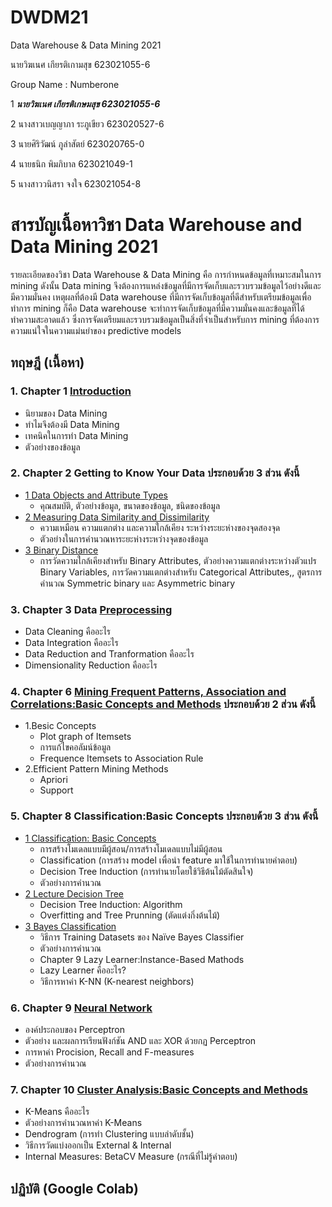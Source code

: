 # DWDM21
Data Warehouse &amp; Data Mining 2021

นายวิฆเนศ เกียรติเกามสุข 623021055-6

Group Name : Numberone

1 **_นายวิฆเนศ เกียรติเกษมสุข 623021055-6_**

2 นางสาวเบญญาภา ระภูเขียว 623020527-6

3 นายศิริวัฒน์ ภูลำสัตย์ 623020765-0

4 นายธนิก พิมภิบาล 623021049-1

5 นางสาววนิสรา จงใจ 623021054-8

# สารบัญเนื้อหาวิชา Data Warehouse and Data Mining 2021

รายละเอียดของวิชา Data Warehouse & Data Mining คือ การกำหนดข้อมูลที่เหมาะสมในการ mining ดังนั้น Data mining จึงต้องการแหล่งข้อมูลที่มีการจัดเก็บและรวบรวมข้อมูลไว้อย่างดีและมีความมั่นคง เหตุผลที่ต้องมี Data warehouse ที่มีการจัดเก็บข้อมูลที่ดีสำหรับเตรียมข้อมูลเพื่อทำการ mining ก็คือ Data warehouse จะทำการจัดเก็บข้อมูลที่มีความมั่นคงและข้อมูลที่ได้ทำความสะอาดแล้ว ซึ่งการจัดเตรียมและรวบรวมข้อมูลเป็นสิ่งที่จำเป็นสำหรับการ mining ที่ต้องการความแน่ใจในความแม่นยำของ predictive models

## ทฤษฎี (เนื้อหา)

### 1. Chapter 1 [Introduction](https://github.com/Wikanes-k/DWDM21/blob/main/HW1.pdf)
* นิยามของ Data Mining
* ทำไมจึงต้องมี Data Mining
* เทคนิคในการทำ Data Mining
* ตัวอย่างของข้อมูล

### 2. Chapter 2 Getting to Know Your Data ประกอบด้วย 3 ส่วน ดังนี้
* [1 Data Objects and Attribute Types](https://github.com/Wikanes-k/DWDM21/blob/main/HW2.1.pdf)  
  * คุณสมบัติ, ตัวอย่างข้อมูล, ขนาดของข้อมูล, ชนิดของข้อมูล
* [2 Measuring Data Similarity and Dissimilarity](https://github.com/Wikanes-k/DWDM21/blob/main/Chapter%202.2.pdf)
  * ความเหมือน ความแตกต่าง และความใกล้เคียง ระหว่างระยะห่างของจุดสองจุด
  * ตัวอย่างในการคำนวณหาระยะห่างระหว่างจุดของข้อมูล
* [3 Binary Distance](https://github.com/Wikanes-k/DWDM21/blob/main/Chapter%202.3.pdf)
  * การวัดความใกล้เคียงสำหรับ Binary Attributes, ตัวอย่างความแตกต่างระหว่างตัวแปร Binary Variables, การวัดความแตกต่างสำหรับ Categorical Attributes,, สูตรการคำนวณ Symmetric binary และ Asymmetric binary

### 3. Chapter 3 Data [Preprocessing](https://github.com/Wikanes-k/DWDM21/blob/main/Chapter3%20Data%20Preprocessing%20.pdf)
* Data Cleaning คืออะไร
* Data Integration คืออะไร
* Data Reduction and Tranformation คืออะไร
* Dimensionality Reduction คืออะไร

### 4. Chapter 6 [Mining Frequent Patterns, Association and Correlations:Basic Concepts and Methods](https://github.com/Wikanes-k/DWDM21/blob/main/Chapter%206.pdf) ประกอบด้วย 2 ส่วน ดังนี้
* 1.Besic Concepts 
  * Plot graph of Itemsets
  * การแก้ไขคอลัมน์ข้อมูล
  * Frequence Itemsets to Association Rule
* 2.Efficient Pattern Mining Methods
  * Apriori
  * Support

### 5. Chapter 8 Classification:Basic Concepts ประกอบด้วย 3 ส่วน ดังนี้
* [1 Classification: Basic Concepts](https://github.com/Wikanes-k/DWDM21/blob/main/Chapter%208.1.pdf)
  * การสร้างโมเดลแบบมีผู้สอน/การสร้างโมเดลแบบไม่มีผู้สอน
  * Classification (การสร้าง model เพื่อนำ feature มาใช้ในการทำนายคำตอบ)
  * Decision Tree Induction (การทำนายโดยใช้วิธีต้นไม้ตัดสินใจ)
  * ตัวอย่างการคำนวณ
* [2 Lecture Decision Tree](https://github.com/Wikanes-k/DWDM21/blob/main/Chapter%208.2.pdf)
  * Decision Tree Induction: Algorithm
  * Overfitting and Tree Prunning (ตัดแต่งกิ่งต้นไม้)
* [3  Bayes Classification](https://github.com/Wikanes-k/DWDM21/blob/main/Chapter%208.3.pdf)
  * วิธีการ Training Datasets ของ Naïve Bayes Classifier
  * ตัวอย่างการคำนวณ
  * Chapter 9 Lazy Learner:Instance-Based Mathods
  * Lazy Learner คืออะไร?
  * วิธีการหาค่า K-NN (K-nearest neighbors)

### 6. Chapter 9 [Neural Network](https://github.com/Wikanes-k/DWDM21/blob/main/Chapter%209.pdf)
* องค์ประกอบของ Perceptron
* ตัวอย่าง และผลการเรียนฟังก์ชัน AND และ XOR ด้วยกฏ Perceptron
* การหาค่า Procision, Recall and F-measures
* ตัวอย่างการคำนวณ

### 7. Chapter 10 [Cluster Analysis:Basic Concepts and Methods](https://github.com/Wikanes-k/DWDM21/blob/main/Chapter%2010.pdf)
* K-Means คืออะไร
* ตัวอย่างการคำนวณหาค่า K-Means
* Dendrogram (การทำ Clustering แบบลำดับชั้น)
* วิธีการวัดแบ่งออกเป็น External & Internal
* Internal Measures: BetaCV Measure (กรณีที่ไม่รู้คำตอบ)

## ปฏิบัติ (Google Colab)






